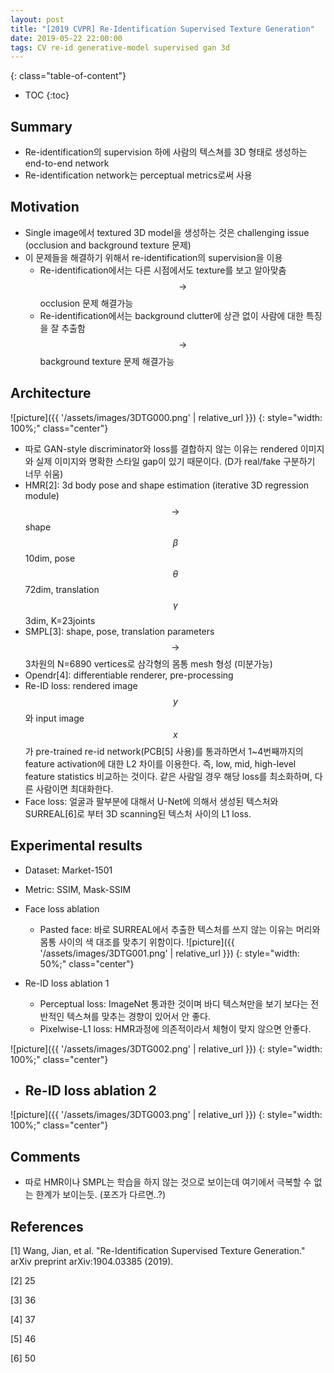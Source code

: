 ```yaml
---
layout: post
title: "[2019 CVPR] Re-Identification Supervised Texture Generation"
date: 2019-05-22 22:00:00
tags: CV re-id generative-model supervised gan 3d
---
```


<!--more-->

{: class="table-of-content"}
* TOC
{:toc}


## Summary

- Re-identification의 supervision 하에 사람의 텍스쳐를 3D 형태로 생성하는 end-to-end network
- Re-identification network는 perceptual metrics로써 사용 

## Motivation

- Single image에서 textured 3D model을 생성하는 것은 challenging issue (occlusion and background texture 문제)
- 이 문제들을 해결하기 위해서 re-identification의 supervision을 이용 
  - Re-identification에서는 다른 시점에서도 texture를 보고 알아맞춤 $$\rightarrow$$ occlusion 문제 해결가능
  - Re-identification에서는 background clutter에 상관 없이 사람에 대한 특징을 잘 추출함 $$\rightarrow$$ background texture 문제 해결가능

## Architecture

![picture]({{ '/assets/images/3DTG000.png' | relative_url }})
{: style="width: 100%;" class="center"}

- 따로 GAN-style discriminator와 loss를 결합하지 않는 이유는 rendered 이미지와 실제 이미지와 명확한 스타일 gap이 있기 때문이다. (D가 real/fake 구분하기 너무 쉬움)
- HMR[2]: 3d body pose and shape estimation (iterative 3D regression module) $$\rightarrow$$ shape $$\beta$$ 10dim, pose $$\theta$$ 72dim, translation $$\gamma$$ 3dim, K=23joints 
- SMPL[3]: shape, pose, translation parameters $$\rightarrow$$ 3차원의 N=6890 vertices로 삼각형의 몸통 mesh 형성 (미분가능) 
- Opendr[4]: differentiable renderer, pre-processing
- Re-ID loss: rendered image $$y$$와 input image $$x$$가 pre-trained re-id network(PCB[5] 사용)를 통과하면서 1~4번째까지의 feature activation에 대한 L2 차이를 이용한다. 즉, low, mid, high-level feature statistics 비교하는 것이다. 같은 사람일 경우 해당 loss를 최소화하며, 다른 사람이면 최대화한다. 
- Face loss: 얼굴과 팔부분에 대해서 U-Net에 의해서 생성된 텍스처와 SURREAL[6]로 부터 3D scanning된 텍스처 사이의 L1 loss. 

## Experimental results

- Dataset: Market-1501
- Metric: SSIM, Mask-SSIM
- Face loss ablation
  - Pasted face: 바로 SURREAL에서 추출한 텍스처를 쓰지 않는 이유는 머리와 몸통 사이의 색 대조를 맞추기 위함이다.
![picture]({{ '/assets/images/3DTG001.png' | relative_url }})
{: style="width: 50%;" class="center"}

- Re-ID loss ablation 1
  - Perceptual loss: ImageNet 통과한 것이며 바디 텍스쳐만을 보기 보다는 전반적인 텍스쳐를 맞추는 경향이 있어서 안 좋다.
  - Pixelwise-L1 loss: HMR과정에 의존적이라서 체형이 맞지 않으면 안좋다. 
  
![picture]({{ '/assets/images/3DTG002.png' | relative_url }})
{: style="width: 100%;" class="center"}
  
- Re-ID loss ablation 2
  - 
  
![picture]({{ '/assets/images/3DTG003.png' | relative_url }})
{: style="width: 100%;" class="center"}
  

## Comments

- 따로 HMR이나 SMPL는 학습을 하지 않는 것으로 보이는데 여기에서 극복할 수 없는 한계가 보이는듯. (포즈가 다르면..?)

## References

[1] Wang, Jian, et al. "Re-Identification Supervised Texture Generation." arXiv preprint arXiv:1904.03385 (2019).

[2] 25

[3] 36

[4] 37

[5] 46

[6] 50
